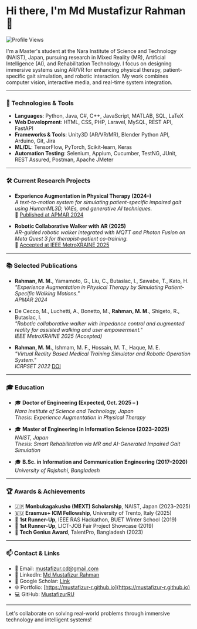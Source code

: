 # Hi there, I'm Md Mustafizur Rahman 👋

![Profile Views](https://komarev.com/ghpvc/?username=MustafizurRU&color=brightgreen)

I'm a Master's student at the Nara Institute of Science and Technology (NAIST), Japan, pursuing research in Mixed Reality (MR), Artificial Intelligence (AI), and Rehabilitation Technology. I focus on designing immersive systems using AR/VR for enhancing physical therapy, patient-specific gait simulation, and robotic interaction. My work combines computer vision, interactive media, and real-time system integration.

---

### 🔧 Technologies & Tools

- **Languages**: Python, Java, C#, C++, JavaScript, MATLAB, SQL, LaTeX
- **Web Development**: HTML, CSS, PHP, Laravel, MySQL, REST API, FastAPI
- **Frameworks & Tools**: Unity3D (AR/VR/MR), Blender Python API, Arduino, Git, Jira
- **ML/DL**: TensorFlow, PyTorch, Scikit-learn, Keras
- **Automation Testing**: Selenium, Appium, Cucumber, TestNG, JUnit, REST Assured, Postman, Apache JMeter

---

### 🛠 Current Research Projects

- **Experience Augmentation in Physical Therapy (2024–)**  
  *A text-to-motion system for simulating patient-specific impaired gait using HumanML3D, VAEs, and generative AI techniques.*  
  🔗 [Published at APMAR 2024](https://ceur-ws.org/Vol-3907/paper12.pdf)

- **Robotic Collaborative Walker with AR (2025)**  
  *AR-guided robotic walker integrated with MQTT and Photon Fusion on Meta Quest 3 for therapist–patient co-training.*  
  🔗 [Accepted at IEEE MetroXRAINE 2025](https://www.metroxraine.org/call-for-papers)

---

### 📚 Selected Publications

- **Rahman, M. M.**, Yamamoto, G., Liu, C., Butaslac, I., Sawabe, T., Kato, H.  
  _"Experience Augmentation in Physical Therapy by Simulating Patient-Specific Walking Motions."_  
  *APMAR 2024*

- De Cecco, M., Luchetti, A., Bonetto, M., **Rahman, M. M.**, Shigeto, R., Butaslac, I.  
  _"Robotic collaborative walker with impedance control and augmented reality for assisted walking and user empowerment."_  
  *IEEE MetroXRAINE 2025 (Accepted)*

- **Rahman, M. M.**, Ishmam, M. F., Hossain, M. T., Haque, M. E.  
  _"Virtual Reality Based Medical Training Simulator and Robotic Operation System."_  
  *ICRPSET 2022* [DOI](https://doi.org/10.1109/ICRPSET57982.2022.10188546)

---

### 🎓 Education

- 🎓 **Doctor of Engineering (Expected, Oct. 2025 – )**  
  *Nara Institute of Science and Technology, Japan*  
  _Thesis: Experience Augmentation in Physical Therapy_

- 🎓 **Master of Engineering in Information Science (2023–2025)**  
  *NAIST, Japan*  
  _Thesis: Smart Rehabilitation via MR and AI-Generated Impaired Gait Simulation_

- 🎓 **B.Sc. in Information and Communication Engineering (2017–2020)**  
  *University of Rajshahi, Bangladesh*

---

### 🏆 Awards & Achievements

- 🇯🇵 **Monbukagakusho (MEXT) Scholarship**, NAIST, Japan (2023–2025)  
- 🇪🇺 **Erasmus+ ICM Fellowship**, University of Trento, Italy (2025)  
- 🥈 **1st Runner-Up**, IEEE RAS Hackathon, BUET Winter School (2019)  
- 🥈 **1st Runner-Up**, LICT-JOB Fair Project Showcase (2019)  
- 🏅 **Tech Genius Award**, TalentPro, Bangladesh (2023)

---

### 📫 Contact & Links

- 📧 Email: [mustafizur.cd@gmail.com](mailto:mustafizur.cd@gmail.com)  
- 🔗 LinkedIn: [Md Mustafizur Rahman](https://www.linkedin.com/in/md-mustafizur-rahman-963800147/)  
- 🧠 Google Scholar: [Link](https://scholar.google.com/citations?user=Oz9_9Z8AAAAJ&hl=en)  
- 🌐 Portfolio: [https://mustafizur-r.github.io](https://mustafizur-r.github.io)  
- 💻 GitHub: [MustafizurRU](https://github.com/MustafizurRU)

---

Let's collaborate on solving real-world problems through immersive technology and intelligent systems!
